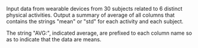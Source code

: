 Input data from wearable devices from 30 subjects related to 6 distinct physical activities. 
Output a summary of average of all columns that contains the strings "mean" or "std" for each activity and each subject.

The string "AVG:", indicated average, are prefixed to each column name so as to indicate that the data are means.
